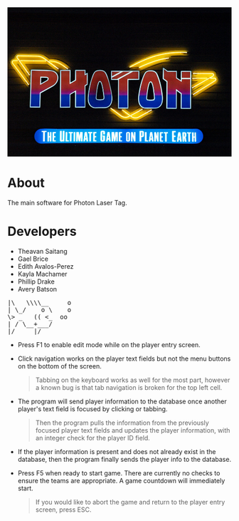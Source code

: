 <img src="https://github.com/huener/SE-photon/blob/main/logo1.jpg" width="790" height="335">

# About

The main software for Photon Laser Tag.

# Developers

+ Theavan Saitang     
+ Gael Brice     
+ Edith Avalos-Perez     
+ Kayla Machamer     
+ Phillip Drake     
+ Avery Batson


<body><pre>
|\   \\\\__     o
| \_/    o \    o 
\> _   (( <_  oo  
| / \__+___/      
|/     |/
</pre></body>
 
- Press F1 to enable edit mode while on the player entry screen. 
- Click navigation works on the player text fields but not the menu buttons on the bottom of the screen. 
  > Tabbing on the keyboard works as well for the most part, however a known bug is that tab navigation is broken for the top left cell.
- The program will send player information to the database once another player's text field is focused by clicking or tabbing. 
  > Then the program pulls the information from the previously focused player text fields and updates the player information, with an integer check for the player ID field.
- If the player information is present and does not already exist in the database, then the program finally sends the player info to the database.

- Press F5 when ready to start game. There are currently no checks to ensure the teams are appropriate. A game countdown will immediately start. 
  > If you would like to abort the game and return to the player entry screen, press ESC.